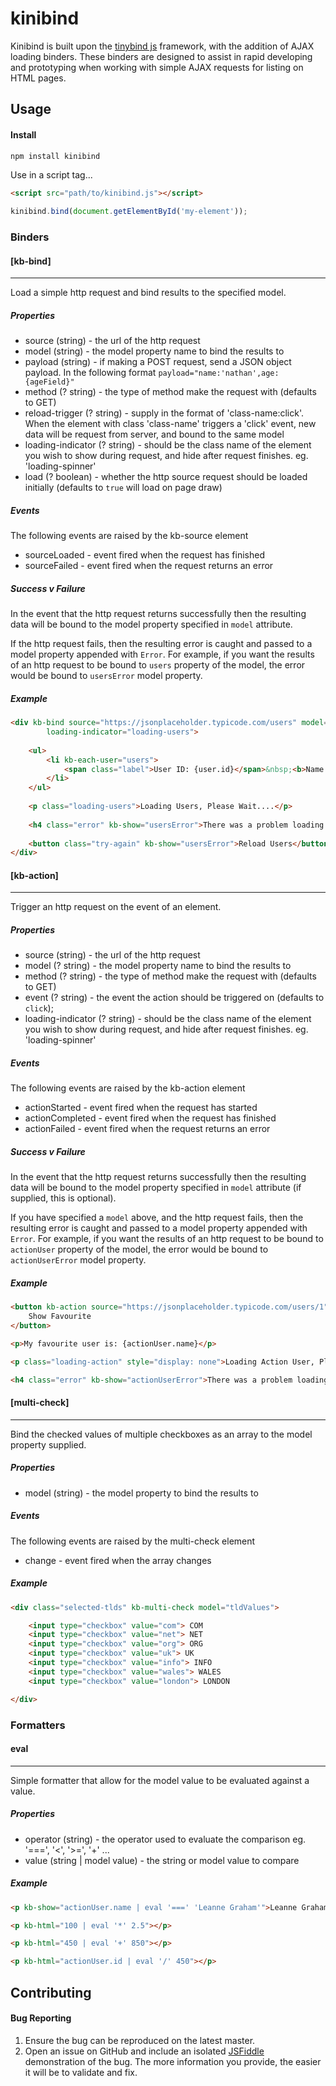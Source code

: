# kinibind

Kinibind is built upon the [tinybind js](http://blikblum.github.io/tinybind/) framework, with the addition of AJAX loading binders.
These binders are designed to assist in rapid developing and prototyping when working with simple AJAX requests for listing on HTML pages.


## Usage

#### Install

```bash
npm install kinibind
```

Use in a script tag...

```html
<script src="path/to/kinibind.js"></script>
```
```javascript
kinibind.bind(document.getElementById('my-element'));
```

### Binders


#### [kb-bind]
___

Load a simple http request and bind results to the specified model.

##### Properties
* source (string) - the url of the http request
* model (string) - the model property name to bind the results to
* payload (string) - if making a POST request, send a JSON object payload. In the following format `payload="name:'nathan',age:{ageField}"`
* method (? string) - the type of method make the request with (defaults to GET)
* reload-trigger (? string) - supply in the format of 'class-name:click'. When the element with class 'class-name' triggers a 'click' event, new data will be request from server, and bound to the same model
* loading-indicator (? string) - should be the class name of the element you wish to show during request, and hide after request finishes. eg. 'loading-spinner'
* load (? boolean) - whether the http source request should be loaded initially (defaults to `true` will load on page draw)

##### Events
The following events are raised by the kb-source element
* sourceLoaded - event fired when the request has finished
* sourceFailed - event fired when the request returns an error

##### Success v Failure
In the event that the http request returns successfully then the resulting data will be bound to the model property specified in `model` attribute.

If the http request fails, then the resulting error is caught and passed to a model property appended with `Error`. For example, if you want the results of an http request to be bound to `users` property of the model, the error would be bound to `usersError` model property.

##### Example

```html
<div kb-bind source="https://jsonplaceholder.typicode.com/users" model="users" reload-trigger="try-again:click"
        loading-indicator="loading-users">
    
    <ul>
        <li kb-each-user="users">
            <span class="label">User ID: {user.id}</span>&nbsp;<b>Name: </b>{user.name}
        </li>
    </ul>
    
    <p class="loading-users">Loading Users, Please Wait....</p>
    
    <h4 class="error" kb-show="usersError">There was a problem loading the users. Please try again.</h4>
    
    <button class="try-again" kb-show="usersError">Reload Users</button>
</div>
```

#### [kb-action]
___

Trigger an http request on the event of an element.

##### Properties
* source (string) - the url of the http request
* model (? string) - the model property name to bind the results to
* method (? string) - the type of method make the request with (defaults to GET)
* event (? string) - the event the action should be triggered on (defaults to `click`);
* loading-indicator (? string) - should be the class name of the element you wish to show during request, and hide after request finishes. eg. 'loading-spinner'

##### Events
The following events are raised by the kb-action element
* actionStarted - event fired when the request has started
* actionCompleted - event fired when the request has finished
* actionFailed - event fired when the request returns an error

##### Success v Failure
In the event that the http request returns successfully then the resulting data will be bound to the model property specified in `model` attribute (if supplied, this is optional).

If you have specified a `model` above, and the http request fails, then the resulting error is caught and passed to a model property appended with `Error`. For example, if you want the results of an http request to be bound to `actionUser` property of the model, the error would be bound to `actionUserError` model property.

##### Example
```html
<button kb-action source="https://jsonplaceholder.typicode.com/users/1" model="actionUser" loading-indicator="loading-action">
    Show Favourite
</button>

<p>My favourite user is: {actionUser.name}</p>

<p class="loading-action" style="display: none">Loading Action User, Please Wait....</p>

<h4 class="error" kb-show="actionUserError">There was a problem loading the user.</h4>

```

#### [multi-check]
___

Bind the checked values of multiple checkboxes as an array to the model property supplied.

##### Properties
* model (string) - the model property to bind the results to

##### Events
The following events are raised by the multi-check element
* change - event fired when the array changes

##### Example
```html
<div class="selected-tlds" kb-multi-check model="tldValues">

    <input type="checkbox" value="com"> COM
    <input type="checkbox" value="net"> NET
    <input type="checkbox" value="org"> ORG
    <input type="checkbox" value="uk"> UK
    <input type="checkbox" value="info"> INFO
    <input type="checkbox" value="wales"> WALES
    <input type="checkbox" value="london"> LONDON

</div>
```



### Formatters

#### eval
___

Simple formatter that allow for the model value to be evaluated against a value.

##### Properties
* operator (string) - the operator used to evaluate the comparison eg. '===', '<', '>=', '+' ...
* value (string | model value) - the string or model value to compare

##### Example

```html
<p kb-show="actionUser.name | eval '===' 'Leanne Graham'">Leanne Graham is my favourite user</p>

<p kb-html="100 | eval '*' 2.5"></p>

<p kb-html="450 | eval '+' 850"></p>

<p kb-html="actionUser.id | eval '/' 450"></p>

```

## Contributing

#### Bug Reporting

1. Ensure the bug can be reproduced on the latest master.
2. Open an issue on GitHub and include an isolated [JSFiddle](http://jsfiddle.net/) demonstration of the bug. The more information you provide, the easier it will be to validate and fix.
